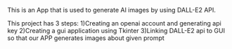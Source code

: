 This is an App that is used to generate AI images by using DALL-E2 API.

This project has 3 steps:
    1)Creating an openai account and generating api key
    2)Creating a gui application using Tkinter
    3)Linking DALL-E2 api to GUI so that our APP generates images about given prompt
